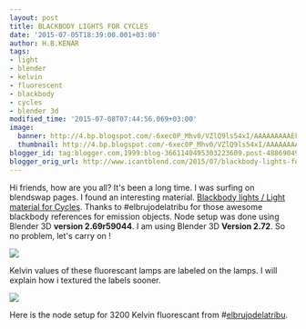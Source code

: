 ```yaml
---
layout: post
title: BLACKBODY LIGHTS FOR CYCLES
date: '2015-07-05T18:39:00.001+03:00'
author: H.B.KENAR
tags:
- light
- blender
- kelvin
- fluorescent
- blackbody
- cycles
- blender 3d
modified_time: '2015-07-08T07:44:56.069+03:00'
image:
  banner: http://4.bp.blogspot.com/-6xec0P_Mhv0/VZlQ9ls54xI/AAAAAAAAAEk/V5b5Xxr3DwY/w1024/5%2Bfluorescant%2Blamps%2Braw%2B2.jpg
  thumbnail: http://4.bp.blogspot.com/-6xec0P_Mhv0/VZlQ9ls54xI/AAAAAAAAAEk/V5b5Xxr3DwY/s96/5%2Bfluorescant%2Blamps%2Braw%2B2.jpg
blogger_id: tag:blogger.com,1999:blog-3661140495303223609.post-4886904941631875543
blogger_orig_url: http://www.icantblend.com/2015/07/blackbody-lights-for-cycles.html
---
```


Hi friends, how are you all? It's been a long time. I was surfing on blendswap pages. I found an interesting material. [Blackbody lights / Light material for Cycles](http://www.blendswap.com/blends/view/69682). Thanks to #elbrujodelatribu for those awesome blackbody references for emission objects. Node setup was done using  Blender 3D **version 2.69r59044**. I am using Blender 3D **Version 2.72**. So no problem, let's carry on !

![](http://4.bp.blogspot.com/-6xec0P_Mhv0/VZlQ9ls54xI/AAAAAAAAAEk/V5b5Xxr3DwY/w1024/5%2Bfluorescant%2Blamps%2Braw%2B2.jpg)

Kelvin values of these fluorescant lamps are labeled on the lamps. I will explain how i textured the labels sooner.

![](http://3.bp.blogspot.com/-KfuxflzlYMY/VZlarhITjcI/AAAAAAAAAE0/gWUqJWjRb6A/w1024/node%2Bsetup%2B3200%2BKelvin%2B.png)

Here is the node setup for 3200 Kelvin fluorescant from #[elbrujodelatribu](http://www.blendswap.com/user/elbrujodelatribu).
